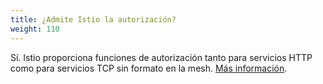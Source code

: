 ```yaml
---
title: ¿Admite Istio la autorización?
weight: 110
---
```


Sí. Istio proporciona funciones de autorización tanto para servicios HTTP como para servicios TCP sin formato en la mesh.
[Más información](/es/docs/concepts/security/#authorization).
